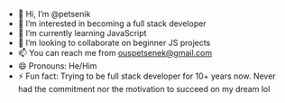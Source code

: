 - 👋 Hi, I’m @petsenik
- 👀 I’m interested in becoming a full stack developer
- 🌱 I’m currently learning JavaScript
- 💞️ I’m looking to collaborate on beginner JS projects 
- 📫 You can reach me from ouspetsenek@gmail.com 
- 😄 Pronouns: He/Him  
- ⚡ Fun fact: Trying to be full stack developer for 10+ years now. Never had the commitment nor the motivation to succeed on my dream lol

<!---
petsenik/petsenik is a ✨ special ✨ repository because its `README.md` (this file) appears on your GitHub profile.
You can click the Preview link to take a look at your changes.
--->

